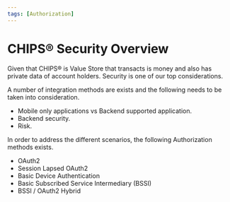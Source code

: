```yaml
---
tags: [Authorization]
---
```

# CHIPS&reg; Security Overview
Given that CHIPS&reg; is Value Store that transacts is money and also has private data of account holders. Security is one of our top considerations.

A number of integration methods are exists and the following needs to be taken into consideration.
* Mobile only applications vs Backend supported application.
* Backend security.
* Risk.

In order to address the different scenarios, the following Authorization methods exists.
* OAuth2 
* Session Lapsed OAuth2
* Basic Device Authentication 
* Basic Subscribed Service Intermediary (BSSI)
* BSSI / OAuth2 Hybrid 



